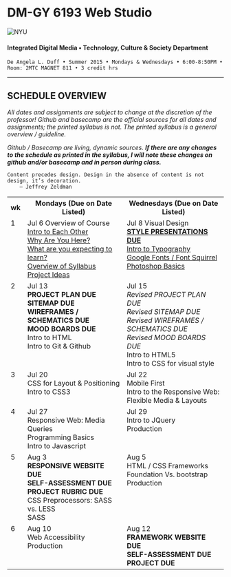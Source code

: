 # DM-GY 6193 Web Studio

![NYU](http://ws2.polishedsolid.com/de/nyu_soe_logo.png)
#### Integrated Digital Media • Technology, Culture & Society Department

    De Angela L. Duff • Summer 2015 • Mondays & Wednesdays • 6:00-8:50PM • Room: 2MTC MAGNET 811 • 3 credit hrs

---

## SCHEDULE OVERVIEW

*All dates and assignments are subject to change at the discretion of the professor! Github and basecamp are the official sources for all dates and assignments; the printed syllabus is not. The printed syllabus is a general overview / guideline.* 

*Github / Basecamp are living, dynamic sources. **If there are any changes to the schedule as printed in the syllabus, I will note these changes on github and/or basecamp and in person during class.***

<pre><code>Content precedes design. Design in the absence of content is not design, it’s decoration.
    — Jeffrey Zeldman
</code></pre>

<table>
    <tr>
        <th width="2%">wk</th>
        <th width="49%">Mondays (Due on Date Listed)</th>
        <th width="49%">Wednesdays (Due on Date Listed)</th>
    </tr>
    <tr>
        <td valign="top">1</td>
        <td valign="top">Jul 6 Overview of Course<br><a href="weekly_detail/dm6193_weekly_detail_wk1_jul6.md">Intro to Each Other<br>Why Are You Here?<br>What are you expecting to learn?<br>Overview of Syllabus<br>Project Ideas</a></td>
        <td valign="top">Jul 8 Visual Design<br><a href="weekly_detail/dm6193_weekly_detail_wk1_jul6.md"><b>STYLE PRESENTATIONS DUE</b><br>Intro to Typography<br>Google Fonts / Font Squirrel<br>Photoshop Basics</a></td>
    </tr>
     <tr>
        <td valign="top">2</td>
        <td valign="top">Jul 13<br><b>PROJECT PLAN DUE<br>SITEMAP DUE<br>WIREFRAMES / SCHEMATICS DUE<br>MOOD BOARDS DUE</b><br>Intro to HTML<br>Intro to Git &amp; Github</td>
        <td valign="top">Jul 15<br><i>Revised PROJECT PLAN DUE<br>Revised SITEMAP DUE<br>Revised WIREFRAMES / SCHEMATICS DUE<br>Revised MOOD BOARDS DUE</i><br>Intro to HTML5<br>Intro to CSS for visual style</td>
    </tr>
      <tr>
        <td valign="top">3</td>
        <td valign="top">Jul 20<br>CSS for Layout &amp; Positioning<br>Intro to CSS3</td>
        <td valign="top">Jul 22<br>Mobile First<br>Intro to the Responsive Web: Flexible Media &amp; Layouts</td>
    </tr>
     <tr>
        <td valign="top">4</td>
        <td valign="top">Jul 27<br>Responsive Web: Media Queries<br>Programming Basics<br>Intro to Javascript</td>
        <td valign="top">Jul 29<br>Intro to JQuery<br>Production</td>
    </tr>
    <tr>
        <td valign="top">5</td>
        <td valign="top">Aug 3<br><b>RESPONSIVE WEBSITE DUE<br>SELF-ASSESSMENT DUE<br>PROJECT RUBRIC DUE</b><br>CSS Preprocessors: SASS vs. LESS<br>SASS</td>
        <td valign="top">Aug 5<br>HTML / CSS Frameworks Foundation Vs.
bootstrap<br>Production</td>
    </tr>
    <tr>
        <td valign="top">6</td>
        <td valign="top">Aug 10<br>Web Accessibility<br>Production</td>
        <td valign="top">Aug 12<br><b>FRAMEWORK WEBSITE DUE<br>SELF-ASSESSMENT DUE<br>PROJECT DUE</b></td>
    </tr>
</table>